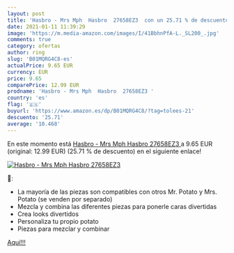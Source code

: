 ```yaml
---
layout: post
title: 'Hasbro - Mrs Mph  Hasbro  27658EZ3  con un 25.71 % de descuento'
date: 2021-01-11 11:39:29
image: 'https://m.media-amazon.com/images/I/41BbhnPfA-L._SL200_.jpg'
comments: true
category: ofertas
author: ring
slug: 'B01MQRG4C8-es'
actualPrice: 9.65 EUR
currency: EUR
price: 9.65
comparePrice: 12.99 EUR
prodname: 'Hasbro - Mrs Mph  Hasbro  27658EZ3 '
country: 'es'
flag: '🇪🇸'
buyurl: 'https://www.amazon.es/dp/B01MQRG4C8/?tag=tolees-21'
descuento: '25.71'
average: '10.468'
---
```


En este momento está [Hasbro - Mrs Mph  Hasbro  27658EZ3 ](https://www.amazon.es/dp/B01MQRG4C8/?tag=tolees-21) a 9.65 EUR (original: 12.99 EUR) (25.71 %  de descuento) en el siguiente enlace!

[![Hasbro - Mrs Mph  Hasbro  27658EZ3 ](https://m.media-amazon.com/images/I/41BbhnPfA-L._SL200_.jpg)](https://www.amazon.es/dp/B01MQRG4C8/?tag=tolees-21)

🔎:

- La mayoría de las piezas son compatibles con otros Mr. Potato y Mrs. Potato (se venden por separado)
- Mezcla y combina las diferentes piezas para ponerle caras divertidas
- Crea looks divertidos
- Personaliza tu propio potato
- Piezas para mezclar y combinar

[Aquí!!!](https://www.amazon.es/dp/B01MQRG4C8/?tag=tolees-21)
